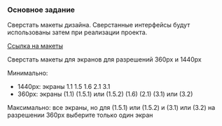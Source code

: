 ### Основное задание
Сверстать макеты дизайна. Сверстанные интерфейсы будут использованы затем при реализации проекта.

[Ссылка на макеты](https://www.figma.com/file/hZkmMsLP9e6qGROwbVgaFK/%D0%A8%D0%A0%D0%98_Arcanum?node-id=0%3A1)

Сверстать макеты для экранов для разрешений 360px и 1440px

Минимально:
- 1440px: экраны 1.1 1.5 1.6 2.1 3.1
- 360px: экраны (1.1) (1.5.1) или (1.5.2) (1.6) (2.1) (3.1) или (3.2) 

Максимально: 
все экраны, но для (1.5.1) или (1.5.2) и (3.1) или (3.2) на разрешении 360px выберите только один экран
